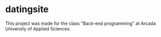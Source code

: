 # datingsite
This project was made for the class "Back-end programming" at Arcada University of Applied Sciences.

